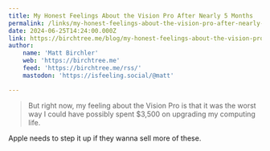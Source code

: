 ```yaml
---
title: My Honest Feelings About the Vision Pro After Nearly 5 Months
permalink: /links/my-honest-feelings-about-the-vision-pro-after-nearly-5-months/index.html
date: 2024-06-25T14:24:00.000Z
link: https://birchtree.me/blog/my-honest-feelings-about-the-vision-pro-after-nearly-5-months/
author:
    name: 'Matt Birchler'
    web: 'https://birchtree.me'
    feed: 'https://birchtree.me/rss/'
    mastodon: 'https://isfeeling.social/@matt'

---
```


> But right now, my feeling about the Vision Pro is that it was the worst way I could have possibly spent $3,500 on upgrading my computing life.

Apple needs to step it up if they wanna sell more of these.